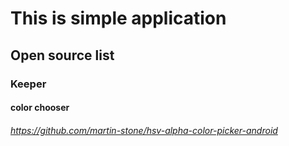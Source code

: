 # This is simple application
## Open source list
###	Keeper
####		color chooser
######		https://github.com/martin-stone/hsv-alpha-color-picker-android
